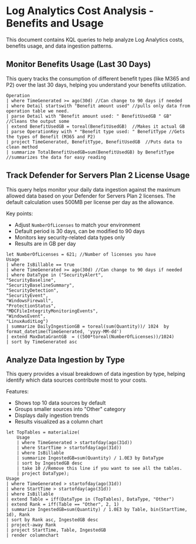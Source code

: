# Log Analytics Cost Analysis - Benefits and Usage

This document contains KQL queries to help analyze Log Analytics costs, benefits usage, and data ingestion patterns.

## Monitor Benefits Usage (Last 30 Days)

This query tracks the consumption of different benefit types (like M365 and P2) over the last 30 days, helping you understand your benefits utilization.

```KQL
Operation
| where TimeGenerated >= ago(30d) //Can change to 90 days if needed
| where Detail startswith "Benefit amount used" //pulls only data from operation table we need.
| parse Detail with "Benefit amount used: " BenefitUsedGB " GB" //Cleans the output some
| extend BenefitUsedGB = toreal(BenefitUsedGB)  //Makes it actual GB
| parse OperationKey with * "Benefit type used: " BenefitType //Gets the types of Benefit (M365 and P2)
| project TimeGenerated, BenefitType, BenefitUsedGB  //Puts data to clean method
| summarize TotalBenefitUsedGB=sum(BenefitUsedGB) by BenefitType  //summarizes the data for easy reading
```

## Track Defender for Servers Plan 2 License Usage

This query helps monitor your daily data ingestion against the maximum allowed data based on your Defender for Servers Plan 2 licenses. The default calculation uses 500MB per license per day as the allowance.

Key points:

- Adjust `NumberOfLicenses` to match your environment
- Default period is 30 days, can be modified to 90 days
- Monitors key security-related data types only
- Results are in GB per day

```KQL
let NumberOfLicenses = 621; //Number of licenses you have
Usage
| where IsBillable == true
| where TimeGenerated >= ago(30d) //Can change to 90 days if needed
| where DataType in ("SecurityAlert",
"SecurityBaseline",
"SecurityBaselineSummary",
"SecurityDetection",
"SecurityEvent",
"WindowsFirewall",
"ProtectionStatus",
"MDCFileIntegrityMonitoringEvents",
"WindowsEvent",
"LinuxAuditLog")
| summarize DailyIngestionGB = toreal(sum(Quantity))/ 1024  by format_datetime(TimeGenerated, 'yyyy-MM-dd')
| extend MaxDataGrantGB  = ((500*toreal(NumberOfLicenses))/1024)
| sort by TimeGenerated asc
```

## Analyze Data Ingestion by Type

This query provides a visual breakdown of data ingestion by type, helping identify which data sources contribute most to your costs.

Features:

- Shows top 10 data sources by default
- Groups smaller sources into "Other" category
- Displays daily ingestion trends
- Results visualized as a column chart

```KQL
let TopTables = materialize(
    Usage
    | where TimeGenerated > startofday(ago(31d))
    | where StartTime > startofday(ago(31d))
    | where IsBillable
    | summarize IngestedGB=sum(Quantity) / 1.0E3 by DataType
    | sort by IngestedGB desc
    | take 10 //Remove this line if you want to see all the tables.
    | project DataType);
Usage
| where TimeGenerated > startofday(ago(31d))
| where StartTime > startofday(ago(31d))
| where IsBillable
| extend Table = iff(DataType in (TopTables), DataType, "Other")
| extend Rank = iff(Table == "Other", 2, 1)
| summarize IngestedGB=sum(Quantity) / 1.0E3 by Table, bin(StartTime, 1d), Rank
| sort by Rank asc, IngestedGB desc
| project-away Rank
| project StartTime, Table, IngestedGB
| render columnchart
```